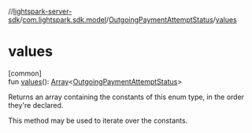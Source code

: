 //[lightspark-server-sdk](../../../index.md)/[com.lightspark.sdk.model](../index.md)/[OutgoingPaymentAttemptStatus](index.md)/[values](values.md)

# values

[common]\
fun [values](values.md)(): [Array](https://kotlinlang.org/api/latest/jvm/stdlib/kotlin/-array/index.html)&lt;[OutgoingPaymentAttemptStatus](index.md)&gt;

Returns an array containing the constants of this enum type, in the order they're declared.

This method may be used to iterate over the constants.

